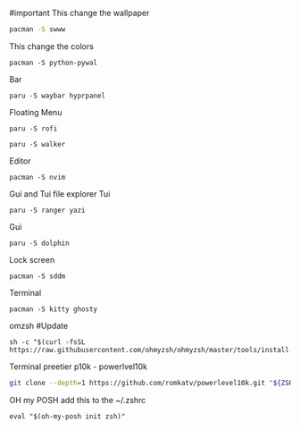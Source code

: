 #important 
This change the wallpaper
```bash
pacman -S swww
```

This change the colors 
```
pacman -S python-pywal  
```

Bar 
```
paru -S waybar hyprpanel
```


Floating Menu 
```
paru -S rofi

paru -S walker 
```

Editor 
```
pacman -S nvim 
```

Gui and Tui file explorer
Tui
```
paru -S ranger yazi
```
Gui
```
paru -S dolphin
```

Lock screen 
```
pacman -S sddm 
```

Terminal 
```
pacman -S kitty ghosty
```
omzsh #Update
```
sh -c "$(curl -fsSL https://raw.githubusercontent.com/ohmyzsh/ohmyzsh/master/tools/install.sh)"
```

Terminal preetier 
p10k - powerlvel10k
```bash
git clone --depth=1 https://github.com/romkatv/powerlevel10k.git "${ZSH_CUSTOM:-$HOME/.oh-my-zsh/custom}/themes/powerlevel10k"
```

OH my POSH
add this to the ~/.zshrc
```
eval "$(oh-my-posh init zsh)"
```
